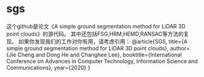 # sgs
 这个github是论文《A simple ground segmentation method for LiDAR 3D point clouds》的源代码。
 其中还包括FSG,HRM,HEMD,RANSAC等方法的复现。
 如果你发现我们的工作对你有用，请考虑引用：
 @article{SGS,
  title={A simple ground segmentation method for LiDAR 3D point clouds},
  author={Jie Cheng and Dong He and Changhee Lee},
  booktitle={International Conference on Advances in Computer Technology, Information Science and Communications},
  year={2020}
}
